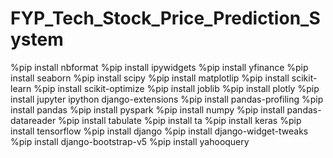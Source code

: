 # FYP_Tech_Stock_Price_Prediction_System

%pip install nbformat
%pip install ipywidgets
%pip install yfinance
%pip install seaborn
%pip install scipy
%pip install matplotlip
%pip install scikit-learn
%pip install scikit-optimize
%pip install joblib
%pip install plotly
%pip install jupyter ipython django-extensions
%pip install pandas-profiling
%pip install pandas
%pip install pyspark
%pip install numpy
%pip install pandas-datareader
%pip install tabulate
%pip install ta
%pip install keras
%pip install tensorflow
%pip install django
%pip install django-widget-tweaks
%pip install django-bootstrap-v5
%pip install yahooquery
